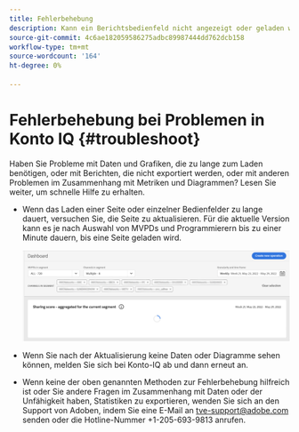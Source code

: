 ```yaml
---
title: Fehlerbehebung
description: Kann ein Berichtsbedienfeld nicht angezeigt oder geladen werden? Oder kann man einen Bericht nicht exportieren? Erfahren Sie, wie Sie die am häufigsten auftretenden Probleme im Produkt beheben können.
source-git-commit: 4c6ae182059586275adbc89987444dd762dcb158
workflow-type: tm+mt
source-wordcount: '164'
ht-degree: 0%

---
```



# Fehlerbehebung bei Problemen in Konto IQ {#troubleshoot}

Haben Sie Probleme mit Daten und Grafiken, die zu lange zum Laden benötigen, oder mit Berichten, die nicht exportiert werden, oder mit anderen Problemen im Zusammenhang mit Metriken und Diagrammen? Lesen Sie weiter, um schnelle Hilfe zu erhalten.

* Wenn das Laden einer Seite oder einzelner Bedienfelder zu lange dauert, versuchen Sie, die Seite zu aktualisieren. Für die aktuelle Version kann es je nach Auswahl von MVPDs und Programmierern bis zu einer Minute dauern, bis eine Seite geladen wird.

   ![](assets/troubleshoot.png)

* Wenn Sie nach der Aktualisierung keine Daten oder Diagramme sehen können, melden Sie sich bei Konto-IQ ab und dann erneut an.

* Wenn keine der oben genannten Methoden zur Fehlerbehebung hilfreich ist oder Sie andere Fragen im Zusammenhang mit Daten oder der Unfähigkeit haben, Statistiken zu exportieren, wenden Sie sich an den Support von Adoben, indem Sie eine E-Mail an tve-support@adobe.com senden oder die Hotline-Nummer +1-205-693-9813 anrufen.
